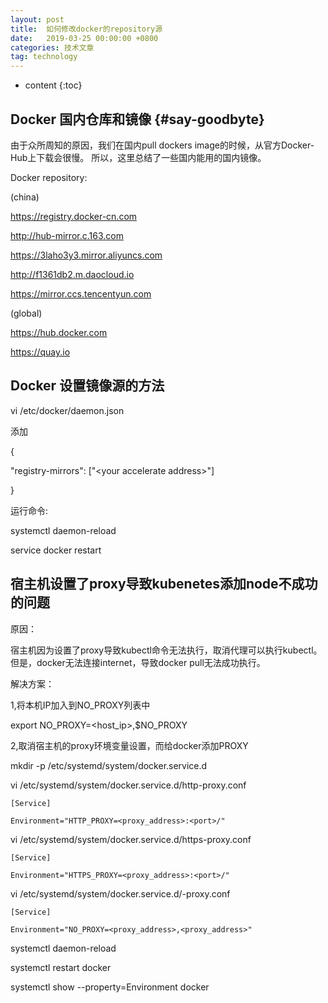 ```yaml
---
layout: post
title:  如何修改docker的repository源
date:   2019-03-25 00:00:00 +0800
categories: 技术文章
tag: technology
---
```


* content
{:toc}


Docker 国内仓库和镜像			{#say-goodbyte}
------------------------------------
由于众所周知的原因，我们在国内pull dockers image的时候，从官方Docker-Hub上下载会很慢。
所以，这里总结了一些国内能用的国内镜像。

Docker repository:

(china)

https://registry.docker-cn.com

http://hub-mirror.c.163.com

https://3laho3y3.mirror.aliyuncs.com

http://f1361db2.m.daocloud.io

https://mirror.ccs.tencentyun.com


(global)

https://hub.docker.com

https://quay.io


Docker 设置镜像源的方法
------------------------------------
vi /etc/docker/daemon.json

添加

{

  "registry-mirrors": ["\<your accelerate address\>"]

}

运行命令:

systemctl daemon-reload

service docker restart


宿主机设置了proxy导致kubenetes添加node不成功的问题
------------------------------------
原因：

宿主机因为设置了proxy导致kubectl命令无法执行，取消代理可以执行kubectl。但是，docker无法连接internet，导致docker pull无法成功执行。

解决方案：

1,将本机IP加入到NO_PROXY列表中

export NO_PROXY=<host_ip>,$NO_PROXY

2,取消宿主机的proxy环境变量设置，而给docker添加PROXY

mkdir -p /etc/systemd/system/docker.service.d

vi /etc/systemd/system/docker.service.d/http-proxy.conf

    [Service]

    Environment="HTTP_PROXY=<proxy_address>:<port>/"

vi /etc/systemd/system/docker.service.d/https-proxy.conf

    [Service]

    Environment="HTTPS_PROXY=<proxy_address>:<port>/"

vi /etc/systemd/system/docker.service.d/-proxy.conf

    [Service]

    Environment="NO_PROXY=<proxy_address>,<proxy_address>"

systemctl daemon-reload

systemctl restart docker

systemctl show --property=Environment docker